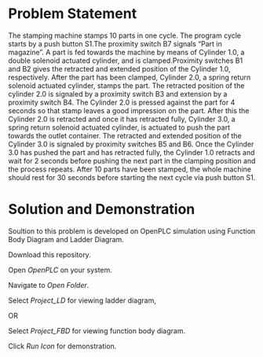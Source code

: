 # Problem Statement

The stamping machine stamps 10 parts in one cycle. The program cycle starts by a push button S1.The proximity switch B7 signals “Part in magazine”. A part is fed towards the machine by means of Cylinder 1.0, a double solenoid actuated cylinder, and is clamped.Proximity switches B1 and B2 gives the retracted and extended position of the Cylinder 1.0, respectively. After the part has been clamped, Cylinder 2.0, a spring return solenoid actuated cylinder, stamps the part. The retracted position of the cylinder 2.0 is signaled by a proximity switch B3 and extension by a proximity switch B4. The Cylinder 2.0 is pressed against the part for 4 seconds so that stamp leaves a good impression on the part. After this the Cylinder 2.0 is retracted and once it has retracted fully, Cylinder 3.0, a spring return solenoid actuated cylinder, is actuated to push the part towards the outlet container. The retracted and extended position of the Cylinder 3.0 is signaled by proximity switches B5 and B6. Once the Cylinder 3.0 has pushed the part and has retracted fully, the Cylinder 1.0 retracts and wait for 2 seconds before pushing the next part in the clamping position and the process repeats. After 10 parts have been stamped, the whole machine should rest for 30 seconds before starting the next cycle via push button S1.

# Solution and Demonstration

Soultion to this problem is developed on OpenPLC simulation using Function Body Diagram and Ladder Diagram.

Download this repository.

Open *OpenPLC* on your system.

Navigate to *Open Folder*.

Select *Project_LD* for viewing ladder diagram,

OR

Select *Project_FBD* for viewing function body diagram.

Click *Run Icon* for demonstration.



